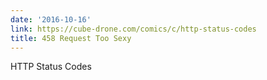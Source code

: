 ```yaml
---
date: '2016-10-16'
link: https://cube-drone.com/comics/c/http-status-codes
title: 458 Request Too Sexy
---
```


HTTP Status Codes
